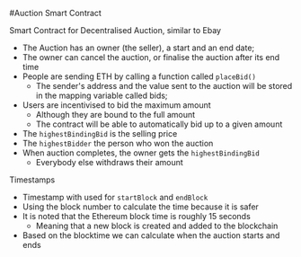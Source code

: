#Auction Smart Contract

Smart Contract for Decentralised Auction, similar to Ebay

- The Auction has an owner (the seller), a start and an end date;
- The owner can cancel the auction, or finalise the auction after its end time
- People are sending ETH by calling a function called `placeBid()`
    - The sender's address and the value sent to the auction will be stored in the mapping variable called bids;
- Users are incentivised to bid the maximum amount
    - Although they are bound to the full amount
    - The contract will be able to automatically bid up to a given amount 
- The `highestBindingBid` is the selling price
- The `highestBidder` the person who won the auction
- When auction completes, the owner gets the `highestBindingBid`
    - Everybody else withdraws their amount

Timestamps
- Timestamp with used for `startBlock` and `endBlock`
- Using the block number to calculate the time because it is safer
- It is noted that the Ethereum block time is roughly 15 seconds
    - Meaning that a new block is created and added to the blockchain
- Based on the blocktime we can calculate when the auction starts and ends
